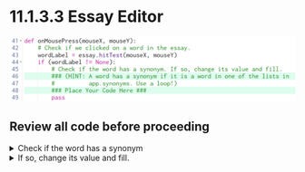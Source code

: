 # 11.1.3.3 Essay Editor

![comments](./img1.png)

## Review all code before proceeding

<details><summary>Check if the word has a synonym</summary>

<details><summary>What word?</summary>

> The word that was clicked, the value of `wordLabel`
</details>

<details><summary>How do you check if it has a synonym?</summary>

> Read the hint on line 46

<details><summary>How do you use a loop to do this?</summary>

> Use a `for` loop and iterate over each list in app.synonyms.

> Since we need to keep track of which list the word is in, use `for i in range(len(app.synonyms))`:
</details>

<details><summary>How do you check if the word is in one of the lists?</summary>

> Since each list only has 2 items, you can easily check if the word matches the first item or if it matches the second item.

```
for i in range(len(app.synonyms)):
    if app.synonyms[i][0] == wordLabel.value:
        # do something
    elif app.synonyms[i][1] == wordLabel.value:
        # do something else
```
 
</details>
</details>
</details>

<details><summary>If so, change its value and fill.</summary>

> Be sure you have completed everything from the first part before doing this!

<details><summary>What is "it"s?</summary>  

> `wordLabel`
</details>

<details><summary>What do we change its value to?</summary>

> Inside of the `if/elif` statements from above, if the word is at index 0, `wordLabel.value` should change to the word at index 1.  If the word is at index 1, `wordLabel.value` should change to the word at index 0.

<details><summary>How do we do that?</summary>

> Just the first one (you figure out the second)...

```
if wordLabel.value == app.synonyms[i][0]:
    wordLabel.value = app.synonyms[i][1]
```

</details>
</details>

<details><summary>What do we change the color to?</summary>

> Inspect the solution to determine the new fill color.
</details>
</details>